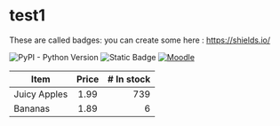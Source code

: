 
# test1

These are called badges: you can create some here : https://shields.io/

![PyPI - Python Version](https://img.shields.io/pypi/pyversions/3)
![Static Badge](https://img.shields.io/badge/Gundam-x102-blue)
[![Moodle](https://img.shields.io/badge/Moodle-Hello-green?style=flat&logo=#ECD53F&link=https://moodle.hu-berlin.de/login/index.php)](https://moodle.hu-berlin.de/login/index.php)



| Item         | Price | # In stock |
|--------------|:-----:|-----------:|
| Juicy Apples |  1.99 |        739 |
| Bananas      |  1.89 |          6 |
